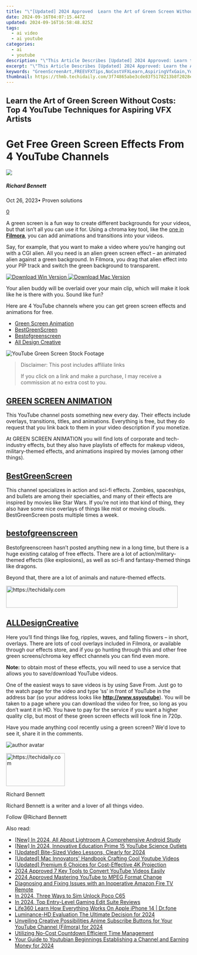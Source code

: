 ```yaml
---
title: "\"[Updated] 2024 Approved  Learn the Art of Green Screen Without Costs  Top 4 YouTube Techniques for Aspiring VFX Artists\""
date: 2024-09-16T04:07:15.447Z
updated: 2024-09-16T16:58:48.825Z
tags:
  - ai video
  - ai youtube
categories:
  - ai
  - youtube
description: "\"This Article Describes [Updated] 2024 Approved: Learn the Art of Green Screen Without Costs: Top 4 YouTube Techniques for Aspiring VFX Artists\""
excerpt: "\"This Article Describes [Updated] 2024 Approved: Learn the Art of Green Screen Without Costs: Top 4 YouTube Techniques for Aspiring VFX Artists\""
keywords: "GreenScreenArt,FREEVFXTips,NoCostVFXLearn,AspiringVfxGain,YouTubeVFETechniques,VFXBeginners,CostFreeVisuals"
thumbnail: https://thmb.techidaily.com/3f74865abe3cde83f5178213b8f2028e6688a23ca37959ec467d0c79369ad79b.jpg
---
```


## Learn the Art of Green Screen Without Costs: Top 4 YouTube Techniques for Aspiring VFX Artists

# Get Free Green Screen Effects From 4 YouTube Channels

![](https://images.wondershare.com/filmora/article-images/richard-bennett.jpg)

##### Richard Bennett

 Oct 26, 2023• Proven solutions

[0](#commentsBoxSeoTemplate)

A green screen is a fun way to create different backgrounds for your videos, but that isn’t all you can use it for. Using a chroma key tool, like the [one in **Filmora**](https://tools.techidaily.com/wondershare/filmora/download/), you can add animations and transitions into your videos.

Say, for example, that you want to make a video where you’re hanging out with a CGI alien. All you need is an alien green screen effect – an animated alien against a green background. In Filmora, you drag that alien effect into your PIP track and switch the green background to transparent.

[![Download Win Version](https://images.wondershare.com/filmora/guide/download-btn-win.jpg) ](https://tools.techidaily.com/wondershare/filmora/download/) [![Download Mac Version](https://images.wondershare.com/filmora/guide/download-btn-mac.jpg) ](https://tools.techidaily.com/wondershare/filmora/download/)

Your alien buddy will be overlaid over your main clip, which will make it look like he is there with you. Sound like fun?

Here are 4 YouTube channels where you can get green screen effects and animations for free.

* [Green Screen Animation](#animation)
* [BestGreenScreen](#best)
* [Bestofgreenscreen](#bestof)
* [All Design Creative](#alldesign)

![YouTube Green Screen Stock Footage](https://images.wondershare.com/filmora/article-images/free-green-screen-effects.jpg)

>  Disclaimer: This post includes affiliate links
>
>  If you click on a link and make a purchase, I may receive a commission at no extra cost to you.
>

## [GREEN SCREEN ANIMATION](https://www.youtube.com/channel/UCk7DcAEWN8dna2A%5FKYSSslQ/featured)

This YouTube channel posts something new every day. Their effects include overlays, transitions, titles, and animations. Everything is free, but they do request that you link back to them in your video description if you monetize.

At GREEN SCREEN ANIMATION you will find lots of corporate and tech-industry effects, but they also have playlists of effects for makeup videos, military-themed effects, and animations inspired by movies (among other things).

## [BestGreenScreen](https://www.youtube.com/user/bestgreenscreen/featured)

This channel specializes in action and sci-fi effects. Zombies, spaceships, and bullets are among their specialties, and many of their effects are inspired by movies like Star Wars. If you’re not into that kind of thing, they also have some nice overlays of things like mist or moving clouds. BestGreenScreen posts multiple times a week.

## [bestofgreenscreen](https://www.youtube.com/user/bestofgreenscreen/featured)

Bestofgreenscreen hasn’t posted anything new in a long time, but there is a huge existing catalog of free effects. There are a lot of action/military-themed effects (like explosions), as well as sci-fi and fantasy-themed things like dragons.

Beyond that, there are a lot of animals and nature-themed effects.

<!-- affiliate ads begin -->
<a href="https://review-au.sjv.io/c/5597632/2098703/14409" target="_top" id="2098703">
  <img src="//a.impactradius-go.com/display-ad/14409-2098703" border="0" alt="https://techidaily.com" width="468" height="60"/>
</a>
<img height="0" width="0" src="https://review-au.sjv.io/i/5597632/2098703/14409" style="position:absolute;visibility:hidden;" border="0" />
<!-- affiliate ads end -->

## [ALLDesignCreative](https://www.youtube.com/user/alldesigncreative)

Here you’ll find things like fog, ripples, waves, and falling flowers – in short, overlays. There are lots of cool overlays included in Filmora, or available through our effects store, and if you go hunting through this and other free green screens/chroma key effect channels you can find even more.

**Note:** to obtain most of these effects, you will need to use a service that allows you to save/download YouTube videos.

One of the easiest ways to save videos is by using Save From. Just go to the watch page for the video and type ‘ss’ in front of YouTube in the address bar (so your address looks like **<http://www.ssyoutube>**). You will be taken to a page where you can download the video for free, so long as you don’t want it in HD. You have to pay for the service if you want a higher quality clip, but most of these green screen effects will look fine in 720p.

Have you made anything cool recently using a green screen? We'd love to see it, share it in the comments.

![author avatar](https://images.wondershare.com/filmora/article-images/richard-bennett.jpg)

<!-- affiliate ads begin -->
<a href="https://aligracehair.sjv.io/c/5597632/2135410/19272" target="_top" id="2135410">
  <img src="//a.impactradius-go.com/display-ad/19272-2135410" border="0" alt="https://techidaily.com" width="160" height="90"/>
</a>
<img height="0" width="0" src="https://aligracehair.sjv.io/i/5597632/2135410/19272" style="position:absolute;visibility:hidden;" border="0" />
<!-- affiliate ads end -->

Richard Bennett

Richard Bennett is a writer and a lover of all things video.

Follow @Richard Bennett

<ins class="adsbygoogle"
     style="display:block"
     data-ad-format="autorelaxed"
     data-ad-client="ca-pub-7571918770474297"
     data-ad-slot="1223367746"></ins>

<ins class="adsbygoogle"
     style="display:block"
     data-ad-client="ca-pub-7571918770474297"
     data-ad-slot="8358498916"
     data-ad-format="auto"
     data-full-width-responsive="true"></ins>

<span class="atpl-alsoreadstyle">Also read:</span>
<div><ul>
<li><a href="https://fox-http.techidaily.com/new-in-2024-all-about-lightroom-a-comprehensive-android-study/"><u>[New] In 2024, All About Lightroom A Comprehensive Android Study</u></a></li>
<li><a href="https://youtube-web.techidaily.com/n-2024-innovative-education-prime-15-youtube-science-outlets/"><u>[New] In 2024, Innovative Education Prime 15 YouTube Science Outlets</u></a></li>
<li><a href="https://youtube-web.techidaily.com/ed-bite-sized-video-lessons-clearly-for-2024/"><u>[Updated] Bite-Sized Video Lessons, Clearly for 2024</u></a></li>
<li><a href="https://youtube-web.techidaily.com/ed-mac-innovators-handbook-crafting-cool-youtube-videos/"><u>[Updated] Mac Innovators' Handbook Crafting Cool Youtube Videos</u></a></li>
<li><a href="https://extra-skills.techidaily.com/updated-premium-6-choices-for-cost-effective-4k-projection/"><u>[Updated] Premium 6 Choices for Cost-Effective 4K Projection</u></a></li>
<li><a href="https://youtube-web.techidaily.com/approved-7-key-tools-to-convert-youtube-videos-easily/"><u>2024 Approved 7 Key Tools to Convert YouTube Videos Easily</u></a></li>
<li><a href="https://extra-skills.techidaily.com/2024-approved-mastering-youtube-to-mpeg-format-change/"><u>2024 Approved Mastering YouTube to MPEG Format Change</u></a></li>
<li><a href="https://tech-recovery.techidaily.com/diagnosing-and-fixing-issues-with-an-inoperative-amazon-fire-tv-remote/"><u>Diagnosing and Fixing Issues with an Inoperative Amazon Fire TV Remote</u></a></li>
<li><a href="https://sim-unlock.techidaily.com/in-2024-three-ways-to-sim-unlock-poco-c65-by-drfone-android/"><u>In 2024, Three Ways to Sim Unlock Poco C65</u></a></li>
<li><a href="https://screen-capture.techidaily.com/in-2024-top-entry-level-gaming-edit-suite-reviews/"><u>In 2024, Top Entry-Level Gaming Edit Suite Reviews</u></a></li>
<li><a href="https://fake-location.techidaily.com/life360-learn-how-everything-works-on-apple-iphone-14-drfone-by-drfone-virtual-ios/"><u>Life360 Learn How Everything Works On Apple iPhone 14 | Dr.fone</u></a></li>
<li><a href="https://extra-support.techidaily.com/luminance-hd-evaluation-the-ultimate-decision-for-2024/"><u>Luminance-HD Evaluation The Ultimate Decision for 2024</u></a></li>
<li><a href="https://youtube-web.techidaily.com/ling-creative-possibilities-anime-subscribe-buttons-for-your-youtube-channel-filmora-for-2024/"><u>Unveiling Creative Possibilities Anime Subscribe Buttons for Your YouTube Channel (Filmora) for 2024</u></a></li>
<li><a href="https://extra-hints.techidaily.com/utilizing-no-cost-countdown-efficient-time-management/"><u>Utilizing No-Cost Countdown Efficient Time Management</u></a></li>
<li><a href="https://youtube-web.techidaily.com/guide-to-youtubian-beginnings-establishing-a-channel-and-earning-money-for-2024/"><u>Your Guide to Youtubian Beginnings Establishing a Channel and Earning Money for 2024</u></a></li>
</ul></div>

